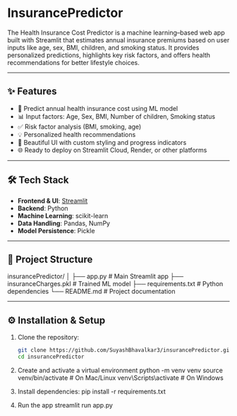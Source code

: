 # InsurancePredictor
The Health Insurance Cost Predictor is a machine learning–based web app built with Streamlit that estimates annual insurance premiums based on user inputs like age, sex, BMI, children, and smoking status. It provides personalized predictions, highlights key risk factors, and offers health recommendations for better lifestyle choices. 

---

## ✨ Features
- 🏥 Predict annual health insurance cost using ML model  
- 📊 Input factors: Age, Sex, BMI, Number of children, Smoking status  
- ✅ Risk factor analysis (BMI, smoking, age)  
- 💡 Personalized health recommendations  
- 🎨 Beautiful UI with custom styling and progress indicators  
- 🌐 Ready to deploy on Streamlit Cloud, Render, or other platforms  

---

## 🛠 Tech Stack
- **Frontend & UI**: [Streamlit](https://streamlit.io/)  
- **Backend**: Python  
- **Machine Learning**: scikit-learn  
- **Data Handling**: Pandas, NumPy  
- **Model Persistence**: Pickle  

---

## 📂 Project Structure
insurancePredictor/
│
├── app.py # Main Streamlit app
├── insuranceCharges.pkl # Trained ML model
├── requirements.txt # Python dependencies
└── README.md # Project documentation



---

## ⚙️ Installation & Setup

1. Clone the repository:
   ```bash
   git clone https://github.com/SuyashBhavalkar3/insurancePredictor.git
   cd insurancePredictor

2. Create and activate a virtual environment
python -m venv venv
source venv/bin/activate   # On Mac/Linux
venv\Scripts\activate      # On Windows

3. Install dependencies:
pip install -r requirements.txt

4. Run the app
streamlit run app.py


